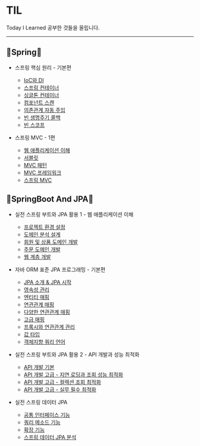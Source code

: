 # TIL
Today I Learned
공부한 것들을 올립니다.

***

## 🌱Spring🌱
* 스프링 핵심 원리 - 기본편
    - [IoC와 DI](https://github.com/201910086/TIL/blob/main/Spring/IoC%20and%20DI.md)
    - [스프링 컨테이너](https://github.com/201910086/TIL/blob/main/Spring/SpringContainer.md)
    - [싱글톤 컨테이너](https://github.com/201910086/TIL/blob/main/Spring/SingletonContainer.md)
    - [컴포넌트 스캔](https://github.com/201910086/TIL/blob/main/Spring/ComponentScan.md)
    - [의존관계 자동 주입](https://github.com/201910086/TIL/blob/main/Spring/autoDI.md)
    - [빈 생명주기 콜백](https://github.com/201910086/TIL/blob/main/Spring/BeanLifecycleCallback.md)
    - [빈 스코프](https://github.com/201910086/TIL/blob/main/Spring/BeanScope.md)

* 스프링 MVC - 1편
    - [웹 애플리케이션 이해](https://github.com/201910086/TIL/blob/main/Spring/WebApplication%20understanding.md)
    - [서블릿](https://github.com/201910086/TIL/blob/main/Spring/Servlet.md)
    - [MVC 패턴](https://github.com/201910086/TIL/blob/main/Spring/MVCPattern.md)
    - [MVC 프레임워크](https://github.com/201910086/TIL/blob/main/Spring/MVCFramework.md)
    - [스프링 MVC](https://github.com/201910086/TIL/blob/main/Spring/SpringMVC.md)


## 🌱SpringBoot And JPA🌱
* 실전 스프링 부트와 JPA 활용 1 - 웹 애플리케이션 이해
    - [프로젝트 환경 설정](https://github.com/201910086/TIL/blob/main/SpringBoot%20and%20JPA/%ED%94%84%EB%A1%9C%EC%A0%9D%ED%8A%B8%20%ED%99%98%EA%B2%BD%EC%84%A4%EC%A0%95.md)
    - [도메인 분석 설계](https://github.com/201910086/TIL/blob/main/SpringBoot%20and%20JPA/%EB%8F%84%EB%A9%94%EC%9D%B8%20%EB%B6%84%EC%84%9D%20%EC%84%A4%EA%B3%84.md)
    - [회원 및 상품 도메인 개발](https://github.com/201910086/TIL/blob/main/SpringBoot%20and%20JPA/%ED%9A%8C%EC%9B%90%20%EB%B0%8F%20%EC%83%81%ED%92%88%20%EB%8F%84%EB%A9%94%EC%9D%B8%20%EA%B0%9C%EB%B0%9C.md)
    - [주문 도메인 개발](https://github.com/201910086/TIL/blob/main/SpringBoot%20and%20JPA/%EC%A3%BC%EB%AC%B8%20%EB%8F%84%EB%A9%94%EC%9D%B8%20%EA%B0%9C%EB%B0%9C.md)
    - [웹 계층 개발](https://github.com/201910086/TIL/blob/main/SpringBoot%20and%20JPA/%EC%9B%B9%20%EA%B3%84%EC%B8%B5%20%EA%B0%9C%EB%B0%9C.md)

* 자바 ORM 표준 JPA 프로그래밍 - 기본편
    - [JPA 소개 & JPA 시작](https://github.com/201910086/TIL/blob/main/SpringBoot%20and%20JPA/JPA%20%EC%86%8C%EA%B0%9C%20%26%20JPA%20%EC%8B%9C%EC%9E%91.md)
    - [영속성 관리](https://github.com/201910086/TIL/blob/main/SpringBoot%20and%20JPA/%EC%98%81%EC%86%8D%EC%84%B1%20%EA%B4%80%EB%A6%AC.md)
    - [엔티티 매핑](https://github.com/201910086/TIL/blob/main/SpringBoot%20and%20JPA/%EC%97%94%ED%8B%B0%ED%8B%B0%20%EB%A7%A4%ED%95%91.md)
    - [연관관계 매핑](https://github.com/201910086/TIL/blob/main/SpringBoot%20and%20JPA/%EC%97%B0%EA%B4%80%EA%B4%80%EA%B3%84%20%EB%A7%A4%ED%95%91.md)
    - [다양한 연관관계 매핑](https://github.com/201910086/TIL/blob/main/SpringBoot%20and%20JPA/%EB%8B%A4%EC%96%91%ED%95%9C%20%EC%97%B0%EA%B4%80%EA%B4%80%EA%B3%84%20%EB%A7%A4%ED%95%91.md)
    - [고급 매핑](https://github.com/201910086/TIL/blob/main/SpringBoot%20and%20JPA/%EA%B3%A0%EA%B8%89%20%EB%A7%A4%ED%95%91.md)
    - [프록시와 연관관계 관리](https://github.com/201910086/TIL/blob/main/SpringBoot%20and%20JPA/%ED%94%84%EB%A1%9D%EC%8B%9C%EC%99%80%20%EC%97%B0%EA%B4%80%EA%B4%80%EA%B3%84%20%EA%B4%80%EB%A6%AC.md)
    - [값 타입](https://github.com/201910086/TIL/blob/main/SpringBoot%20and%20JPA/%EA%B0%92%20%ED%83%80%EC%9E%85.md)
    - [객체지향 쿼리 언어](https://github.com/201910086/TIL/blob/main/SpringBoot%20and%20JPA/%EA%B0%9D%EC%B2%B4%EC%A7%80%ED%96%A5%20%EC%BF%BC%EB%A6%AC%20%EC%96%B8%EC%96%B4(JPQL).md)

* 실전 스프링 부트와 JPA 활용 2 - API 개발과 성능 최적화
    - [API 개발 기본](https://github.com/201910086/TIL/blob/main/SpringBoot%20and%20JPA/API%20%EA%B0%9C%EB%B0%9C%20%EA%B8%B0%EB%B3%B8..md)
    - [API 개발 고급 - 지연 로딩과 조회 성능 최적화](https://github.com/201910086/TIL/blob/main/SpringBoot%20and%20JPA/API%20%EA%B0%9C%EB%B0%9C%20%EA%B3%A0%EA%B8%89%20-%20%EC%A7%80%EC%97%B0%20%EB%A1%9C%EB%94%A9%EA%B3%BC%20%EC%A1%B0%ED%9A%8C%20%EC%84%B1%EB%8A%A5%20%EC%B5%9C%EC%A0%81%ED%99%94.md)
    - [API 개발 고급 - 컬렉션 조회 최적화](https://github.com/201910086/TIL/blob/main/SpringBoot%20and%20JPA/API%20%EA%B0%9C%EB%B0%9C%20%EA%B3%A0%EA%B8%89%20-%20%EC%BB%AC%EB%A0%89%EC%85%98%20%EC%A1%B0%ED%9A%8C%20%EC%B5%9C%EC%A0%81%ED%99%94.md)
    - [API 개발 고급 - 실무 필수 최적화](https://github.com/201910086/TIL/blob/main/SpringBoot%20and%20JPA/API%20%EA%B0%9C%EB%B0%9C%20%EA%B3%A0%EA%B8%89%20-%20%EC%8B%A4%EB%AC%B4%20%ED%95%84%EC%88%98%20%EC%B5%9C%EC%A0%81%ED%99%94.md)

* 실전 스프링 데이터 JPA
    - [공통 인터페이스 기능](https://github.com/201910086/TIL/blob/main/SpringBoot%20and%20JPA/%EA%B3%B5%ED%86%B5%20%EC%9D%B8%ED%84%B0%ED%8E%98%EC%9D%B4%EC%8A%A4%20%EA%B8%B0%EB%8A%A5.md)
    - [쿼리 메소드 기능](https://github.com/201910086/TIL/blob/main/SpringBoot%20and%20JPA/%EC%BF%BC%EB%A6%AC%20%EB%A9%94%EC%86%8C%EB%93%9C%20%EA%B8%B0%EB%8A%A5.md)
    - [확장 기능](https://github.com/201910086/TIL/blob/main/SpringBoot%20and%20JPA/%ED%99%95%EC%9E%A5%20%EA%B8%B0%EB%8A%A5.md)
    - [스프링 데이터 JPA 분석](https://github.com/201910086/TIL/blob/main/SpringBoot%20and%20JPA/%EC%8A%A4%ED%94%84%EB%A7%81%20%EB%8D%B0%EC%9D%B4%ED%84%B0%20JPA%20%EB%B6%84%EC%84%9D.md)